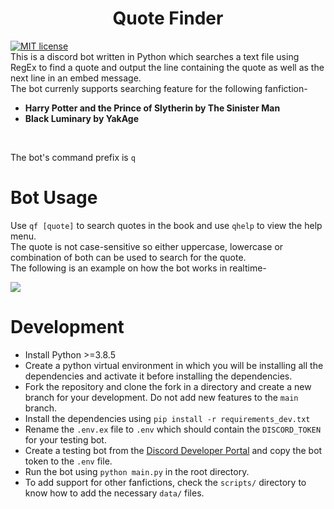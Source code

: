 <h1 align="center">Quote Finder</h1>

[![MIT license](https://img.shields.io/badge/License-MIT-blue.svg)](https://lbesson.mit-license.org/) <br/>
This is a discord bot written in Python which searches a text file using RegEx to find a quote and output the line containing the quote as well as the next line in an embed message.<br/>
The bot currenly supports searching feature for the following fanfiction-
<br/>

- **Harry Potter and the Prince of Slytherin by The Sinister Man**
- **Black Luminary by YakAge**

<br/>

The bot's command prefix is `q` <br/>

# Bot Usage

Use `qf [quote]` to search quotes in the book and use `qhelp` to view the help menu.<br/>The quote is not case-sensitive so either uppercase, lowercase or combination of both can be used to search for the quote.<br/>The following is an example on how the bot works in realtime-

![](https://raw.githubusercontent.com/arzkar/Quote-Finder-Bot/main/images/bot_output.gif)

# Development

- Install Python >=3.8.5
- Create a python virtual environment in which you will be installing all the dependencies and activate it before installing the dependencies.
- Fork the repository and clone the fork in a directory and create a new branch for your development. Do not add new features to the `main` branch.
- Install the dependencies using `pip install -r requirements_dev.txt`
- Rename the `.env.ex` file to `.env` which should contain the `DISCORD_TOKEN` for your testing bot.
- Create a testing bot from the [Discord Developer Portal](https://discord.com/developers/applications) and copy the bot token to the `.env` file.
- Run the bot using `python main.py` in the root directory.
- To add support for other fanfictions, check the `scripts/` directory to know how to add the necessary `data/` files.
